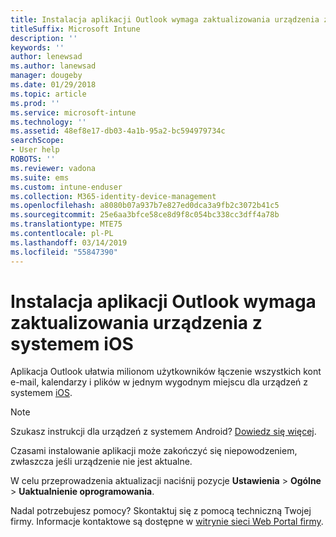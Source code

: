 ```yaml
---
title: Instalacja aplikacji Outlook wymaga zaktualizowania urządzenia z systemem iOS | Microsoft Docs
titleSuffix: Microsoft Intune
description: ''
keywords: ''
author: lenewsad
ms.author: lanewsad
manager: dougeby
ms.date: 01/29/2018
ms.topic: article
ms.prod: ''
ms.service: microsoft-intune
ms.technology: ''
ms.assetid: 48ef8e17-db03-4a1b-95a2-bc594979734c
searchScope:
- User help
ROBOTS: ''
ms.reviewer: vadona
ms.suite: ems
ms.custom: intune-enduser
ms.collection: M365-identity-device-management
ms.openlocfilehash: a8080b07a937b7e827ed0dca3a9fb2c3072b41c5
ms.sourcegitcommit: 25e6aa3bfce58ce8d9f8c054bc338cc3dff4a78b
ms.translationtype: MTE75
ms.contentlocale: pl-PL
ms.lasthandoff: 03/14/2019
ms.locfileid: "55847390"
---
```

# <a name="you-need-to-update-your-ios-device-to-install-the-outlook-app"></a>Instalacja aplikacji Outlook wymaga zaktualizowania urządzenia z systemem iOS

Aplikacja Outlook ułatwia milionom użytkowników łączenie wszystkich kont e-mail, kalendarzy i plików w jednym wygodnym miejscu dla urządzeń z systemem [iOS](https://itunes.apple.com/app/microsoft-outlook-email-calendar/id951937596).

>[!NOTE]
> Szukasz instrukcji dla urządzeń z systemem Android? [Dowiedz się więcej](update-device-outlook-android.md).

Czasami instalowanie aplikacji może zakończyć się niepowodzeniem, zwłaszcza jeśli urządzenie nie jest aktualne. 

W celu przeprowadzenia aktualizacji naciśnij pozycje **Ustawienia** > **Ogólne** > **Uaktualnienie oprogramowania**.

Nadal potrzebujesz pomocy? Skontaktuj się z pomocą techniczną Twojej firmy. Informacje kontaktowe są dostępne w [witrynie sieci Web Portal firmy](https://go.microsoft.com/fwlink/?linkid=2010980).
